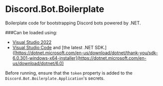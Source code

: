 # Discord.Bot.Boilerplate
Boilerplate code for bootstrapping Discord bots powered by .NET.

###Can be loaded using:
* [Visual Studio 2022](https://visualstudio.microsoft.com/)
* [Visual Studio Code](https://code.visualstudio.com/) and [the latest .NET SDK.]([https://dotnet.microsoft.com/en-us/download/dotnet/thank-you/sdk-6.0.301-windows-x64-installer](https://dotnet.microsoft.com/en-us/download/dotnet/6.0)

Before running, ensure that the `token` property is added to the `Discord.Bot.Boilerplate.Application`'s secrets.
